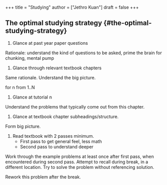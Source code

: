 +++
title = "Studying"
author = ["Jethro Kuan"]
draft = false
+++

## The optimal studying strategy {#the-optimal-studying-strategy}

1.  Glance at past year paper questions

Rationale: understand the kind of questions to be asked, prime the
brain for chunking, mental pump

1.  Glance through relevant textbook chapters

Same rationale. Understand the big picture.

for n from 1..N

1.  Glance at tutorial n

Understand the problems that typically come out from this chapter.

1.  Glance at textbook chapter subheadings/structure.

Form big picture.

1.  Read textbook with 2 passes minimum.
    - First pass to get general feel, less math
    - Second pass to understand deeper

Work through the example problems at least once after first pass, when
encountered during second pass. Attempt to recall during break, in a
different location. Try to solve the problem without referencing
solution.

Rework this problem after the break.
